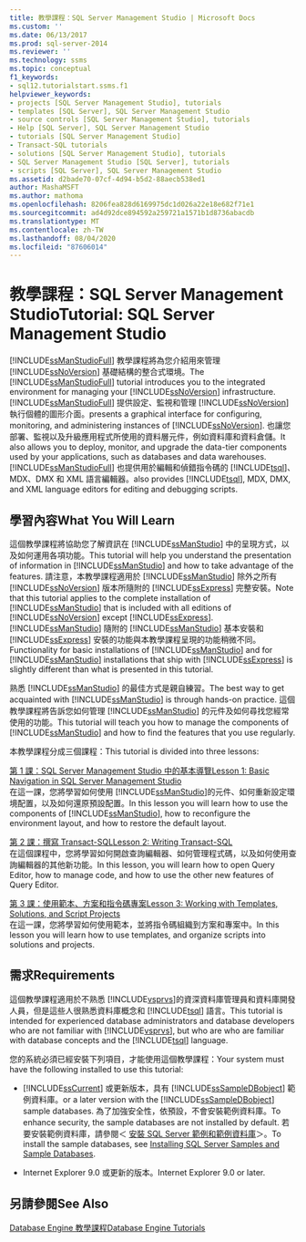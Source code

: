 ```yaml
---
title: 教學課程：SQL Server Management Studio | Microsoft Docs
ms.custom: ''
ms.date: 06/13/2017
ms.prod: sql-server-2014
ms.reviewer: ''
ms.technology: ssms
ms.topic: conceptual
f1_keywords:
- sql12.tutorialstart.ssms.f1
helpviewer_keywords:
- projects [SQL Server Management Studio], tutorials
- templates [SQL Server], SQL Server Management Studio
- source controls [SQL Server Management Studio], tutorials
- Help [SQL Server], SQL Server Management Studio
- tutorials [SQL Server Management Studio]
- Transact-SQL tutorials
- solutions [SQL Server Management Studio], tutorials
- SQL Server Management Studio [SQL Server], tutorials
- scripts [SQL Server], SQL Server Management Studio
ms.assetid: d2bade70-07cf-4d94-b5d2-88aecb538ed1
author: MashaMSFT
ms.author: mathoma
ms.openlocfilehash: 8206fea828d6169975dc1d026a22e18e682f71e1
ms.sourcegitcommit: ad4d92dce894592a259721a1571b1d8736abacdb
ms.translationtype: MT
ms.contentlocale: zh-TW
ms.lasthandoff: 08/04/2020
ms.locfileid: "87606014"
---
```

# <a name="tutorial-sql-server-management-studio"></a><span data-ttu-id="8cd45-102">教學課程：SQL Server Management Studio</span><span class="sxs-lookup"><span data-stu-id="8cd45-102">Tutorial: SQL Server Management Studio</span></span>
  <span data-ttu-id="8cd45-103">[!INCLUDE[ssManStudioFull](../../includes/ssmanstudiofull-md.md)] 教學課程將為您介紹用來管理 [!INCLUDE[ssNoVersion](../../includes/ssnoversion-md.md)] 基礎結構的整合式環境。</span><span class="sxs-lookup"><span data-stu-id="8cd45-103">The [!INCLUDE[ssManStudioFull](../../includes/ssmanstudiofull-md.md)] tutorial introduces you to the integrated environment for managing your [!INCLUDE[ssNoVersion](../../includes/ssnoversion-md.md)] infrastructure.</span></span> [!INCLUDE[ssManStudioFull](../../includes/ssmanstudiofull-md.md)] <span data-ttu-id="8cd45-104">提供設定、監視和管理 [!INCLUDE[ssNoVersion](../../includes/ssnoversion-md.md)]執行個體的圖形介面。</span><span class="sxs-lookup"><span data-stu-id="8cd45-104">presents a graphical interface for configuring, monitoring, and administering instances of [!INCLUDE[ssNoVersion](../../includes/ssnoversion-md.md)].</span></span> <span data-ttu-id="8cd45-105">也讓您部署、監視以及升級應用程式所使用的資料層元件，例如資料庫和資料倉儲。</span><span class="sxs-lookup"><span data-stu-id="8cd45-105">It also allows you to deploy, monitor, and upgrade the data-tier components used by your applications, such as databases and data warehouses.</span></span> [!INCLUDE[ssManStudioFull](../../includes/ssmanstudiofull-md.md)] <span data-ttu-id="8cd45-106">也提供用於編輯和偵錯指令碼的 [!INCLUDE[tsql](../../includes/tsql-md.md)]、MDX、DMX 和 XML 語言編輯器。</span><span class="sxs-lookup"><span data-stu-id="8cd45-106">also provides [!INCLUDE[tsql](../../includes/tsql-md.md)], MDX, DMX, and XML language editors for editing and debugging scripts.</span></span>  
  
## <a name="what-you-will-learn"></a><span data-ttu-id="8cd45-107">學習內容</span><span class="sxs-lookup"><span data-stu-id="8cd45-107">What You Will Learn</span></span>  
 <span data-ttu-id="8cd45-108">這個教學課程將協助您了解資訊在 [!INCLUDE[ssManStudio](../../includes/ssmanstudio-md.md)] 中的呈現方式，以及如何運用各項功能。</span><span class="sxs-lookup"><span data-stu-id="8cd45-108">This tutorial will help you understand the presentation of information in [!INCLUDE[ssManStudio](../../includes/ssmanstudio-md.md)] and how to take advantage of the features.</span></span> <span data-ttu-id="8cd45-109">請注意，本教學課程適用於 [!INCLUDE[ssManStudio](../../includes/ssmanstudio-md.md)] 除外之所有 [!INCLUDE[ssNoVersion](../../includes/ssnoversion-md.md)] 版本所隨附的 [!INCLUDE[ssExpress](../../includes/ssexpress-md.md)] 完整安裝。</span><span class="sxs-lookup"><span data-stu-id="8cd45-109">Note that this tutorial applies to the complete installation of [!INCLUDE[ssManStudio](../../includes/ssmanstudio-md.md)] that is included with all editions of [!INCLUDE[ssNoVersion](../../includes/ssnoversion-md.md)] except [!INCLUDE[ssExpress](../../includes/ssexpress-md.md)].</span></span> <span data-ttu-id="8cd45-110">[!INCLUDE[ssManStudio](../../includes/ssmanstudio-md.md)] 隨附的 [!INCLUDE[ssManStudio](../../includes/ssmanstudio-md.md)] 基本安裝和 [!INCLUDE[ssExpress](../../includes/ssexpress-md.md)] 安裝的功能與本教學課程呈現的功能稍微不同。</span><span class="sxs-lookup"><span data-stu-id="8cd45-110">Functionality for basic installations of [!INCLUDE[ssManStudio](../../includes/ssmanstudio-md.md)] and for [!INCLUDE[ssManStudio](../../includes/ssmanstudio-md.md)] installations that ship with [!INCLUDE[ssExpress](../../includes/ssexpress-md.md)] is slightly different than what is presented in this tutorial.</span></span>  
  
 <span data-ttu-id="8cd45-111">熟悉 [!INCLUDE[ssManStudio](../../includes/ssmanstudio-md.md)] 的最佳方式是親自練習。</span><span class="sxs-lookup"><span data-stu-id="8cd45-111">The best way to get acquainted with [!INCLUDE[ssManStudio](../../includes/ssmanstudio-md.md)] is through hands-on practice.</span></span> <span data-ttu-id="8cd45-112">這個教學課程將告訴您如何管理 [!INCLUDE[ssManStudio](../../includes/ssmanstudio-md.md)] 的元件及如何尋找您經常使用的功能。</span><span class="sxs-lookup"><span data-stu-id="8cd45-112">This tutorial will teach you how to manage the components of [!INCLUDE[ssManStudio](../../includes/ssmanstudio-md.md)] and how to find the features that you use regularly.</span></span>  
  
 <span data-ttu-id="8cd45-113">本教學課程分成三個課程：</span><span class="sxs-lookup"><span data-stu-id="8cd45-113">This tutorial is divided into three lessons:</span></span>  
  
 [<span data-ttu-id="8cd45-114">第 1 課：SQL Server Management Studio 中的基本導覽</span><span class="sxs-lookup"><span data-stu-id="8cd45-114">Lesson 1: Basic Navigation in SQL Server Management Studio</span></span>](lesson-1-basic-navigation-in-sql-server-management-studio.md)  
 <span data-ttu-id="8cd45-115">在這一課，您將學習如何使用 [!INCLUDE[ssManStudio](../../includes/ssmanstudio-md.md)]的元件、如何重新設定環境配置，以及如何還原預設配置。</span><span class="sxs-lookup"><span data-stu-id="8cd45-115">In this lesson you will learn how to use the components of [!INCLUDE[ssManStudio](../../includes/ssmanstudio-md.md)], how to reconfigure the environment layout, and how to restore the default layout.</span></span>  
  
 [<span data-ttu-id="8cd45-116">第 2 課：撰寫 Transact-SQL</span><span class="sxs-lookup"><span data-stu-id="8cd45-116">Lesson 2: Writing Transact-SQL</span></span>](lesson-2-writing-transact-sql.md)  
 <span data-ttu-id="8cd45-117">在這個課程中，您將學習如何開啟查詢編輯器、如何管理程式碼，以及如何使用查詢編輯器的其他新功能。</span><span class="sxs-lookup"><span data-stu-id="8cd45-117">In this lesson, you will learn how to open Query Editor, how to manage code, and how to use the other new features of Query Editor.</span></span>  
  
 [<span data-ttu-id="8cd45-118">第 3 課：使用範本、方案和指令碼專案</span><span class="sxs-lookup"><span data-stu-id="8cd45-118">Lesson 3: Working with Templates, Solutions, and Script Projects</span></span>](lesson-3-working-with-templates-solutions-and-script-projects.md)  
 <span data-ttu-id="8cd45-119">在這一課，您將學習如何使用範本，並將指令碼組織到方案和專案中。</span><span class="sxs-lookup"><span data-stu-id="8cd45-119">In this lesson you will learn how to use templates, and organize scripts into solutions and projects.</span></span>  
  
## <a name="requirements"></a><span data-ttu-id="8cd45-120">需求</span><span class="sxs-lookup"><span data-stu-id="8cd45-120">Requirements</span></span>  
 <span data-ttu-id="8cd45-121">這個教學課程適用於不熟悉 [!INCLUDE[vsprvs](../../includes/vsprvs-md.md)]的資深資料庫管理員和資料庫開發人員，但是這些人很熟悉資料庫概念和 [!INCLUDE[tsql](../../includes/tsql-md.md)] 語言。</span><span class="sxs-lookup"><span data-stu-id="8cd45-121">This tutorial is intended for experienced database administrators and database developers who are not familiar with [!INCLUDE[vsprvs](../../includes/vsprvs-md.md)], but who are who are familiar with database concepts and the [!INCLUDE[tsql](../../includes/tsql-md.md)] language.</span></span>  
  
 <span data-ttu-id="8cd45-122">您的系統必須已經安裝下列項目，才能使用這個教學課程：</span><span class="sxs-lookup"><span data-stu-id="8cd45-122">Your system must have the following installed to use this tutorial:</span></span>  
  
-   [!INCLUDE[ssCurrent](../../includes/sscurrent-md.md)] <span data-ttu-id="8cd45-123">或更新版本，具有 [!INCLUDE[ssSampleDBobject](../../includes/sssampledbobject-md.md)] 範例資料庫。</span><span class="sxs-lookup"><span data-stu-id="8cd45-123">or a later version with the [!INCLUDE[ssSampleDBobject](../../includes/sssampledbobject-md.md)] sample databases.</span></span> <span data-ttu-id="8cd45-124">為了加強安全性，依預設，不會安裝範例資料庫。</span><span class="sxs-lookup"><span data-stu-id="8cd45-124">To enhance security, the sample databases are not installed by default.</span></span> <span data-ttu-id="8cd45-125">若要安裝範例資料庫，請參閱＜ [安裝 SQL Server 範例和範例資料庫](http://sqlserversamples.codeplex.com)＞。</span><span class="sxs-lookup"><span data-stu-id="8cd45-125">To install the sample databases, see [Installing SQL Server Samples and Sample Databases](http://sqlserversamples.codeplex.com).</span></span>  
  
-   <span data-ttu-id="8cd45-126">Internet Explorer 9.0 或更新的版本。</span><span class="sxs-lookup"><span data-stu-id="8cd45-126">Internet Explorer 9.0 or later.</span></span>  
  
## <a name="see-also"></a><span data-ttu-id="8cd45-127">另請參閱</span><span class="sxs-lookup"><span data-stu-id="8cd45-127">See Also</span></span>  
 [<span data-ttu-id="8cd45-128">Database Engine 教學課程</span><span class="sxs-lookup"><span data-stu-id="8cd45-128">Database Engine Tutorials</span></span>](../../relational-databases/database-engine-tutorials.md)  
  
  
